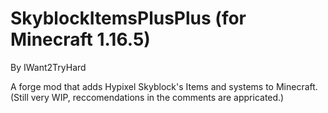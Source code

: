 # SkyblockItemsPlusPlus (for Minecraft 1.16.5)

By IWant2TryHard

A forge mod that adds Hypixel Skyblock's Items and systems to Minecraft.
(Still very WIP, reccomendations in the comments are appricated.)
